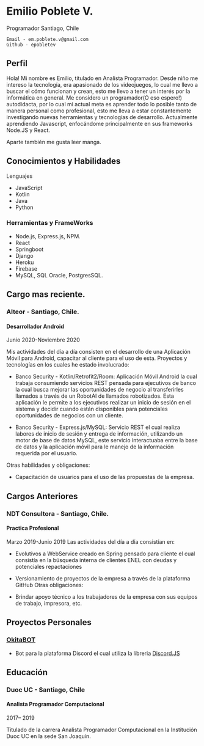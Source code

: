 # Emilio Poblete V.
Programador
Santiago, Chile

    Email - em.poblete.v@gmail.com
    Github - epobletev
## Perfil
Hola! Mi nombre es Emilio, titulado en Analista Programador.
Desde niño me intereso la tecnología, era apasionado de los videojuegos, lo cual me llevo a buscar el cómo funcionan y crean, esto me llevo a tener un interés por la informática en general.
Me considero un programador(O eso espero!) autodidacta, por lo cual mi actual meta es aprender todo lo posible tanto de manera personal como profesional, esto me lleva a estar constantemente investigando nuevas herramientas y tecnologías de desarrollo. 
Actualmente aprendiendo Javascript, enfocándome principalmente en sus frameworks Node.JS y React.

Aparte también me gusta leer manga.


## Conocimientos y Habilidades
Lenguajes
   - JavaScript
   - Kotlin
   - Java
   - Python
### Herramientas y FrameWorks
   - Node.js, Express.js, NPM.
   - React
   - Springboot
   - Django
   - Heroku
   - Firebase
   - MySQL, SQL Oracle, PostgresSQL.
## Cargo mas reciente.
 ### Alteor - Santiago, Chile.
 #### Desarrollador Android
   Junio 2020-Noviembre 2020
   
  Mis actividades del día a día consisten en el desarrollo de una Aplicación Móvil para Android, capacitar al cliente para el uso de esta. Proyectos y tecnologías en los cuales he estado involucrado:
   - Banco Security - Kotlin/Retrofit2/Room: Aplicación Móvil Android la cual trabaja consumiendo servicios REST pensada para ejecutivos de banco la cual busca mejorar las oportunidades de negocio al transferirles llamados a través de un RobotAI de llamados robotizados. Esta aplicación le permite a los ejecutivos realizar un inicio de sesión en el sistema y decidir cuando están disponibles para potenciales oportunidades de negocios con un cliente.
   
   - Banco Security - Express.js/MySQL: Servicio REST el cual realiza labores de inicio de sesión y entrega de información, utilizando un motor de base de datos MySQL, este servicio interactuaba entre la base de datos y la aplicación móvil para le manejo de la información requerida por el usuario.
   
   Otras habilidades y obligaciones:
   - Capacitación de usuarios para el uso de las propuestas de la empresa.
## Cargos Anteriores
### NDT Consultora - Santiago, Chile.
 #### Practica Profesional
  Marzo 2019-Junio 2019
Las actividades del día a día consistían en:
   - Evolutivos a WebService creado en Spring pensado para cliente el cual consistía en la búsqueda interna de clientes ENEL con deudas y potenciales repactaciones
   - Versionamiento de proyectos de la empresa a través de la plataforma GitHub
Otras obligaciones:

  - Brindar apoyo técnico a los trabajadores de la empresa con sus equipos de trabajo, impresora, etc.
## Proyectos Personales
### [OkitaBOT](https://github.com/epobletev/OkitaBOT "OkitaBot")
  - Bot para la plataforma Discord el cual utiliza la libreria [Discord.JS](https://discord.js.org/#/)
  
## Educación
### Duoc UC - Santiago, Chile
#### Analista Programador Computacional
 2017– 2019

Titulado de la carrera Analista Programador Computacional en la Institución Duoc UC en la sede San Joaquín.
